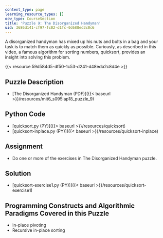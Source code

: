 ```yaml
---
content_type: page
learning_resource_types: []
ocw_type: CourseSection
title: 'Puzzle 9: The Disorganized Handyman'
uid: 3686d141-cf97-fc02-d1fc-0d688ed3c0c6
---
```


A disorganized handyman has mixed up his nuts and bolts in a bag and your task is to match them as quickly as possible. Curiously, as described in this video, a famous algorithm for sorting numbers, quicksort, provides an insight into solving this problem.

{{< resource 59d584d5-df50-1c53-d241-d48eda2c8d4e >}}

Puzzle Description
------------------

*   [The Disorganized Handyman (PDF)]({{< baseurl >}}/resources/mit6_s095iap18_puzzle_9)

Python Code
-----------

*   [quicksort.py (PY)]({{< baseurl >}}/resources/quicksort)
*   [quicksort-inplace.py (PY)]({{< baseurl >}}/resources/quicksort-inplace)

Assignment
----------

*   Do one or more of the exercises in The Disorganized Handyman puzzle.

Solution
--------

*   [quicksort-exercise1.py (PY)]({{< baseurl >}}/resources/quicksort-exercise1)

Programming Constructs and Algorithmic Paradigms Covered in this Puzzle
-----------------------------------------------------------------------

*   In-place pivoting
*   Recursive in-place sorting